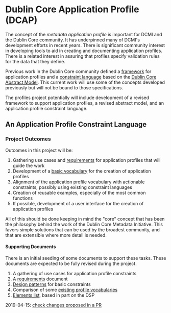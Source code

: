 # Dublin Core Application Profile (DCAP)

The concept of the <em>metadata application profile</em> is important for DCMI and the Dublin Core community. It has underpinned many of DCMI's development efforts in recent years. There is significant community interest in developing tools to aid in creating and documenting application profiles. There is a related interest in assuring that profiles specify validation rules for the data that they define.  

Previous work in the Dublin Core community defined a [framework](/specifications/dublin-core/singapore-framework/) for application profiles and a [constraint language](http://www.dublincore.org/specifications/dublin-core/dc-dsp/) based on the [Dublin Core Abstract Model](http://www.dublincore.org/specifications/dublin-core/abstract-model/). This current work will use some of the concepts developed previously but will not be bound to those specifications.

The profiles project potentially will include development of a revised framework to support application profiles, a revised abstract model, and an application profile constraint language.

## An Application Profile Constraint Language
### Project Outcomes

Outcomes in this project will be:

1. Gathering use cases and [requirements](requirements.md) for application profiles that will guide the work
1. Development of a [basic vocabulary](schemaList.csv) for the creation of application profiles 
1. Alignment of the application profile vocabulary with actionable constraints, possibly using existing constraint languages
1. Creation of reusable examples, especially of the most common functions
1. If possible, development of a user interface for the creation of application profiles

All of this should be done keeping in mind the "core" concept that has been the philosophy behind the work of the Dublin Core Metadata Initiative. This favors simple solutions that can be used by the broadest community, and that are extensible where more detail is needed.

#### Supporting Documents 

There is an initial seeding of some documents to support these tasks. These documents are expected to be fully revised during the project.

1. A gathering of use cases for application profile constraints
1. A [requirements](requirements.md) document
1. [Design patterns](patterns.md) for basic constraints
1. Comparison of some [existing profile vocabularies](BIBFRAMEcompare.csv)
1. [Elements list](schemaList.csv), based in part on the DSP


2019-04-15: [check changes proposed in a PR](https://github.com/dcmi/dcap/pull/2/files/8ef86558a72d6d9dacb9d7d4d8268f98b372a77a)

